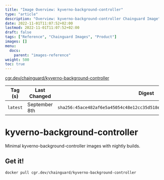```yaml
---
title: "Image Overview: kyverno-background-controller"
type: "article"
description: "Overview: kyverno-background-controller Chainguard Image"
date: 2022-11-01T11:07:52+02:00
lastmod: 2022-11-01T11:07:52+02:00
draft: false
tags: ["Reference", "Chainguard Images", "Product"]
images: []
menu:
  docs:
    parent: "images-reference"
weight: 500
toc: true
---
```


[cgr.dev/chainguard/kyverno-background-controller](https://github.com/chainguard-images/images/tree/main/images/kyverno-background-controller)

| Tag (s)   | Last Changed  | Digest                                                                    |
|-----------|---------------|---------------------------------------------------------------------------|
|  `latest` | September 8th | `sha256:45ace482af6e5a45054c48e12cc35d518e44dbee109b74f43aab4b0afbb52306` |

# kyverno-background-controller

Minimal kyverno-background-controller images with nightly builds.

## Get it!

```shell
docker pull cgr.dev/chainguard/kyverno-background-controller
```
